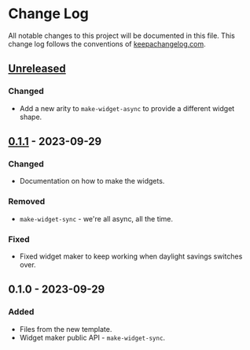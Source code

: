 # Change Log
All notable changes to this project will be documented in this file. This change log follows the conventions of [keepachangelog.com](http://keepachangelog.com/).

## [Unreleased]
### Changed
- Add a new arity to `make-widget-async` to provide a different widget shape.

## [0.1.1] - 2023-09-29
### Changed
- Documentation on how to make the widgets.

### Removed
- `make-widget-sync` - we're all async, all the time.

### Fixed
- Fixed widget maker to keep working when daylight savings switches over.

## 0.1.0 - 2023-09-29
### Added
- Files from the new template.
- Widget maker public API - `make-widget-sync`.

[Unreleased]: https://sourcehost.site/your-name/timeline-gui/compare/0.1.1...HEAD
[0.1.1]: https://sourcehost.site/your-name/timeline-gui/compare/0.1.0...0.1.1
